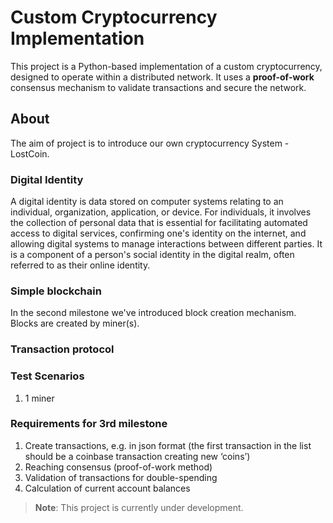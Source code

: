 # Custom Cryptocurrency Implementation

This project is a Python-based implementation of a custom cryptocurrency, designed to operate within a distributed network. It uses a **proof-of-work** consensus mechanism to validate transactions and secure the network. 
## About

The aim of project is to introduce our own cryptocurrency System - LostCoin.

### Digital Identity
A digital identity is data stored on computer systems relating to an individual, organization, application, or device. For individuals, it involves the collection of personal data that is essential for facilitating automated access to digital services, confirming one's identity on the internet, and allowing digital systems to manage interactions between different parties. It is a component of a person's social identity in the digital realm, often referred to as their online identity.


### Simple blockchain
 
In the second milestone we've introduced block creation mechanism. Blocks are created by miner(s). 

### Transaction protocol

### Test Scenarios
1.  1 miner

### Requirements for 3rd milestone
1. Create transactions, e.g. in json format (the first transaction in the list should be a coinbase transaction creating new ‘coins’)
2. Reaching consensus (proof-of-work method)
3. Validation of transactions for double-spending
4. Calculation of current account balances
> **Note**: This project is currently under development.
>